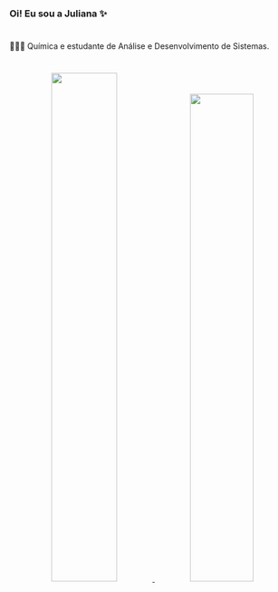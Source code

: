 ### Oi! Eu sou a Juliana ✨
<h1>
</h1>
👩🏻‍🔬 Química e estudante de Análise e Desenvolvimento de Sistemas.

<h1>
</h1>

<div align="center">
  <a href="https://github.com/littlejwb">
  <img width="48%" src="https://github-readme-stats.vercel.app/api?username=littlejwb&show_icons=true&theme=dracula&include_all_commits=true&count_private=true"/>
  <img width="47%" src="https://github-readme-stats.vercel.app/api/top-langs/?username=littlejwb&layout=compact&langs_count=7&theme=dracula"/
</div>
